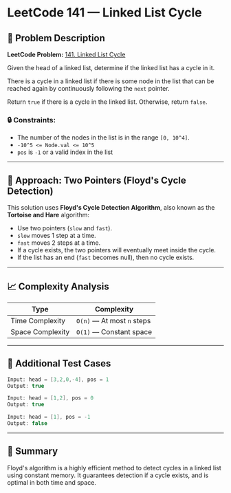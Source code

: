 # LeetCode 141 — Linked List Cycle

## 🧩 Problem Description

**LeetCode Problem:** [141. Linked List Cycle](https://leetcode.com/problems/linked-list-cycle/)

Given the head of a linked list, determine if the linked list has a cycle in it.

There is a cycle in a linked list if there is some node in the list that can be reached again by continuously following the `next` pointer.

Return `true` if there is a cycle in the linked list. Otherwise, return `false`.

### 🔒 Constraints:

- The number of the nodes in the list is in the range `[0, 10^4]`.
- `-10^5 <= Node.val <= 10^5`
- `pos` is `-1` or a valid index in the list

---

## 🧠 Approach: Two Pointers (Floyd's Cycle Detection)

This solution uses **Floyd's Cycle Detection Algorithm**, also known as the **Tortoise and Hare** algorithm:

- Use two pointers (`slow` and `fast`).
- `slow` moves 1 step at a time.
- `fast` moves 2 steps at a time.
- If a cycle exists, the two pointers will eventually meet inside the cycle.
- If the list has an end (`fast` becomes null), then no cycle exists.

---

## 📈 Complexity Analysis

| Type             | Complexity   |
|------------------|--------------|
| Time Complexity  | `O(n)` — At most `n` steps |
| Space Complexity | `O(1)` — Constant space |

---

## 🧪 Additional Test Cases

```csharp
Input: head = [3,2,0,-4], pos = 1
Output: true

Input: head = [1,2], pos = 0
Output: true

Input: head = [1], pos = -1
Output: false
```

---

## 📌 Summary

Floyd's algorithm is a highly efficient method to detect cycles in a linked list using constant memory. It guarantees detection if a cycle exists, and is optimal in both time and space.
